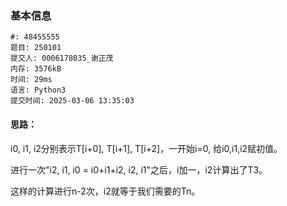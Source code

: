 ### 基本信息
```
#: 48455555
题目: 250101
提交人: 0006178035_谢正茂
内存: 3576kB
时间: 29ms
语言: Python3
提交时间: 2025-03-06 13:35:03
```

#### 思路：
i0, i1, i2分别表示T[i+0], T[i+1], T[i+2]，一开始i=0, 给i0,i1,i2赋初值。

进行一次"i2, i1, i0 = i0+i1+i2, i2, i1"之后，i加一，i2计算出了T3。

这样的计算进行n-2次，i2就等于我们需要的Tn。


